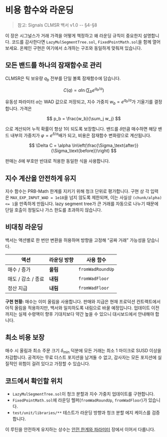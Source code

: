 # 비용 함수와 라운딩

> 참고: Signals CLMSR 백서 v1.0 -- §4-§8

이 장은 시그널스가 거래 가격을 어떻게 책정하고 왜 라운딩 규칙이 중요한지 설명합니다. 코드를 감사한다면 `LazyMulSegmentTree.sol`, `FixedPointMath.sol`을 함께 열어 보세요. 온체인 구현은 여기에서 소개하는 구조와 동일하게 맞춰져 있습니다.

## 모든 밴드를 하나의 잠재함수로 관리

CLMSR은 틱 보유량 $q_b$ 전부를 단일 볼록 잠재함수에 담습니다.

$$
C(q) = \alpha \ln \left( \sum_b e^{q_b / \alpha} \right)
$$

유동성 파라미터 $\alpha$는 WAD 값으로 저장되고, 지수 가중치 $w_b = e^{q_b/\alpha}$가 기울기를 결정합니다. 가격은

$$
p_b = \frac{w_b}{\sum_j w_j}
$$

으로 계산되어 누적 확률이 항상 1이 되도록 보장합니다. 밴드를 $\delta$만큼 매수하면 해당 밴드 내부의 가중치가 $\varphi = e^{\delta/\alpha}$배가 되고, 비용은 잠재함수 변화량으로 계산됩니다.

$$
\Delta C = \alpha \ln\left(\frac{\Sigma_\text{after}}{\Sigma_\text{before}}\right)
$$

판매는 $\delta$에 부호만 반대로 적용한 동일한 식을 사용합니다.

## 지수 계산을 안전하게 유지

지수 함수는 PRB-Math 한계를 지키기 위해 청크 단위로 평가합니다. 구현 상 각 입력은 `MAX_EXP_INPUT_WAD = 1e18`을 넘지 않도록 제한되며, 이는 사실상 `(chunk/alpha) <= 1`을 만족하게 만듭니다. lazy segment tree가 큰 거래를 자동으로 나누기 때문에 단일 호출이 정밀도나 가스 한도를 초과하지 않습니다.

## 비대칭 라운딩

백서는 액션별로 한 번만 변환을 허용하며 방향을 고정해 “공짜 거래” 가능성을 닫습니다.

| 액션 | 라운딩 방향 | 사용 함수 |
| --- | --- | --- |
| 매수 / 증가 | **올림** | `fromWadRoundUp` |
| 매도 / 감소 / 종료 | **내림** | `fromWadFloor` |
| 정산 지급 | **내림** | `fromWadFloor` |

**구현 현황:** 매수는 이미 올림을 사용합니다. 판매와 지급은 현재 프로덕션 컨트랙트에서 아직 올림을 적용하지만, 백서와 일치하도록 내림으로 바꿀 예정입니다. 업데이트 이전까지는 실제 수령액이 향후 기대치보다 약간 높을 수 있으니 대시보드에서 안내해야 합니다.

## 최소 비용 보장

매수 시 올림과 최소 주문 크기 $\delta_{\min}$ 덕분에 모든 거래는 최소 1 마이크로 SUSD 이상을 차감합니다. 공격자는 무료 더스트 포지션을 남겨둘 수 없고, 감사자는 모든 포지션에 실질적인 위험이 걸려 있다고 가정할 수 있습니다.

## 코드에서 확인할 위치

- `LazyMulSegmentTree.sol`이 청크 분할과 지수 가중치 업데이트를 구현합니다.
- `FixedPointMath.sol`에 라운딩 헬퍼(`fromWadRoundUp`, `fromWadFloor`)가 있습니다.
- `test/unit/libraries/**` 테스트가 라운딩 방향과 청크 분할 에지 케이스를 검증합니다.

이 루틴을 안전하게 유지하는 상수는 [안전 한계와 파라미터](safety-parameters.md) 장에서 이어서 다룹니다.
